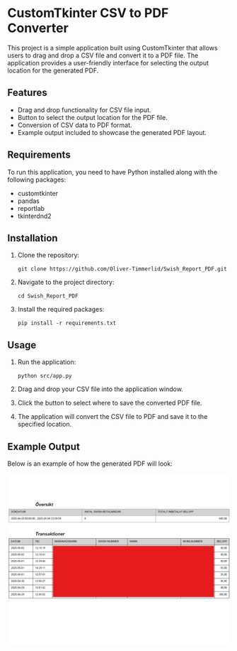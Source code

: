 # CustomTkinter CSV to PDF Converter

This project is a simple application built using CustomTkinter that allows users to drag and drop a CSV file and convert it to a PDF file. The application provides a user-friendly interface for selecting the output location for the generated PDF.

## Features

- Drag and drop functionality for CSV file input.
- Button to select the output location for the PDF file.
- Conversion of CSV data to PDF format.
- Example output included to showcase the generated PDF layout.

## Requirements

To run this application, you need to have Python installed along with the following packages:

- customtkinter
- pandas
- reportlab
- tkinterdnd2

## Installation

1. Clone the repository:

   ```
   git clone https://github.com/Oliver-Timmerlid/Swish_Report_PDF.git
   ```

2. Navigate to the project directory:

   ```
   cd Swish_Report_PDF
   ```

3. Install the required packages:

   ```
   pip install -r requirements.txt
   ```

## Usage

1. Run the application:

   ```
   python src/app.py
   ```

2. Drag and drop your CSV file into the application window.

3. Click the button to select where to save the converted PDF file.

4. The application will convert the CSV file to PDF and save it to the specified location.

## Example Output

Below is an example of how the generated PDF will look:

![Example Output](Output.png)
